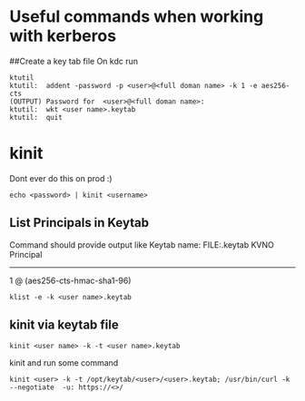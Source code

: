 # Useful commands when working with kerberos


##Create a key tab file 
On kdc run 

```
ktutil
ktutil:  addent -password -p <user>@<full doman name> -k 1 -e aes256-cts
(OUTPUT) Password for  <user>@<full doman name>:
ktutil:  wkt <user name>.keytab
ktutil:  quit
```


# kinit 

Dont ever do this on prod :)  
``` 
echo <password> | kinit <username>
```


## List Principals in Keytab

Command should provide output like 
Keytab name: FILE:<user name>.keytab
KVNO Principal
---- --------------------------------------------------------------------------
   1 <user>@<full doman name> (aes256-cts-hmac-sha1-96)

```
klist -e -k <user name>.keytab
```

## kinit via keytab file 

```
kinit <user name> -k -t <user name>.keytab
```

kinit and run some command 

```
kinit <user> -k -t /opt/keytab/<user>/<user>.keytab; /usr/bin/curl -k --negotiate  -u: https://<>/
```

